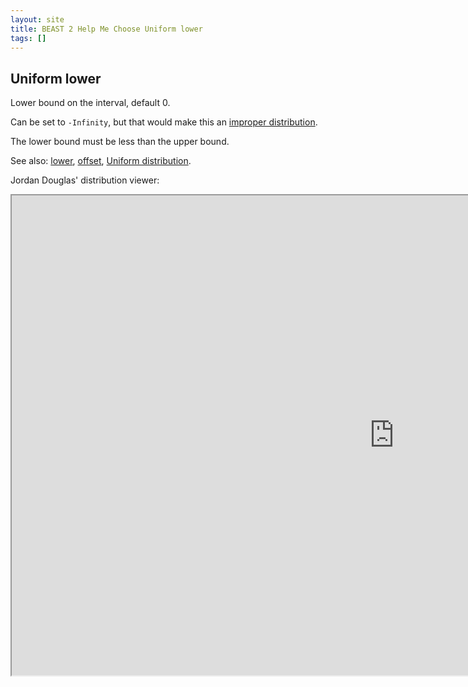 ```yaml
---
layout: site
title: BEAST 2 Help Me Choose Uniform lower
tags: []
---
```


## Uniform lower

Lower bound on the interval, default 0.

Can be set to `-Infinity`, but that would make this an [improper distribution](https://en.wikipedia.org/wiki/Prior_probability#Improper_priors).

The lower bound must be less than the upper bound.

See also: [lower](../lower/), [offset](../upper/), [Uniform distribution](https://en.wikipedia.org/wiki/Continuous_uniform_distribution).



Jordan Douglas' distribution viewer: 
<iframe width='1224' height='768' src='https://jordandouglas.github.io/distributions/' title='Distribution Viewer'></iframe>
